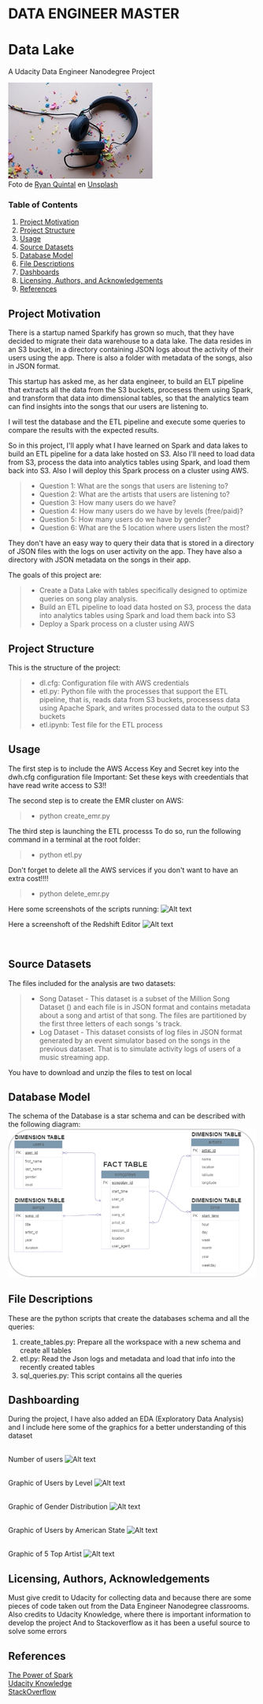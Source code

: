 
# DATA ENGINEER MASTER
# Data Lake
A Udacity Data Engineer Nanodegree Project

![Alt text](./img/ryan-quintal-zm42KtKcn9c-unsplash.jpg?raw=true "A Data Lake about music!!")
<br>
Foto de <a href="https://unsplash.com/@ryanquintal?utm_source=unsplash&utm_medium=referral&utm_content=creditCopyText">Ryan Quintal</a> en <a href="https://unsplash.com/es/colecciones/6857718/audiobooks%2C-listening%2C-music?utm_source=unsplash&utm_medium=referral&utm_content=creditCopyText">Unsplash</a>
  
### Table of Contents

1. [Project Motivation](#motivation)
2. [Project Structure](#structure)
3. [Usage](#usage)
4. [Source Datasets](#source_datasets)
5. [Database Model](#database)
6. [File Descriptions](#files)
7. [Dashboards](#dash)
9. [Licensing, Authors, and Acknowledgements](#licensing)
10. [References](#references)


## Project Motivation<a name="motivation"></a> 

There is a startup named Sparkify has grown so much, that they have decided to migrate their data warehouse to a data lake.
The data resides in an S3 bucket, in a directory containing JSON logs about the activity of their users using the app.
There is also a folder with metadata of the songs, also in JSON format.

This startup has asked me, as her data engineer, to build an ELT pipeline that extracts all the data from the S3 buckets, procesess them using Spark, and transform that data into dimensional tables, so that the analytics team can find insights into the songs that our users are listening to.

I will test the database and the ETL pipeline and execute some queries to compare the results with the expected results.

So in this project, I'll apply what I have learned on Spark and data lakes to build an ETL pipeline for a data lake hosted on S3. Also I'll need to load data from S3, process the data into analytics tables using Spark, and load them back into S3. Also I will deploy this Spark process on a cluster using AWS.

> * Question 1: What are the songs that users are listening to?
> * Question 2: What are the artists that users are listening to?
> * Question 3: How many users do we have?
> * Question 4: How many users do we have by levels (free/paid)?
> * Question 5: How many users do we have by gender?
> * Question 6: What are the 5 location where users listen the most?

They don't have an easy way to query their data that is stored in a directory of JSON files with the logs on user activity on the app. They have also a directory with JSON metadata on the songs in their app.

The goals of this project are:
> * Create a Data Lake with tables specifically designed to optimize queries on song play analysis. 
> * Build an ETL pipeline to load data hosted on S3, process the data into analytics tables using Spark and load them back into S3
> * Deploy a Spark process on a cluster using AWS


## Project Structure<a name="structure"></a>

This is the structure of the project:
> * dl.cfg: Configuration file with AWS credentials
> * etl.py: Python file with the processes that support the ETL pipeline, that is, reads data from S3 buckets, processess data using Apache Spark, and writes processed data to the output S3 buckets
> * etl.ipynb: Test file for the ETL process



## Usage <a name="usage"></a>

The first step is to include the AWS Access Key and Secret key into the dwh.cfg configuration file
Important: Set these keys with creedentials that have read write access to S3!!

The second step is to create the EMR cluster on AWS:
> * python create_emr.py

The third step is launching the ETL processs 
To do so, run the following command in a terminal at the root folder:

> * python etl.py

Don't forget to delete all the AWS services if you don't want to have an extra cost!!!!

>* python delete_emr.py

Here some screenshots of the scripts running:
![Alt text](./img/create.png?raw=true "script1")

Here a screenshoft of the Redshift Editor
![Alt text](./img/redshift.png?raw=true "redshift")

<br>

## Source Datasets <a name="source_datasets"></a>

The files included for the analysis are two datasets:

> * Song Dataset       - This dataset is a subset of the Million Song Dataset () and each file is in JSON format and contains metadata about a song and artist of that song. The files are partitioned by the first three letters of each songs 's track. 
> * Log Dataset        - This dataset consists of log files in JSON format generated by an event simulator based on the songs in the previous dataset. That is to simulate activity logs of users of a music streaming app.

You have to download and unzip the files to test on local


## Database Model <a name="database"></a>

The schema of the Database is a star schema and can be described with the following diagram:
![Alt text](./img/DataLake_Star_schema.png?raw=true "Database_model")

## File Descriptions <a name="files"></a>

These are the python scripts that create the databases schema and all the queries:

1. create_tables.py: Prepare all the workspace with a new schema and create all tables <br>
2. etl.py: Read the Json logs and metadata and load that info into the recently created tables
3. sql_queries.py: This script contains all the queries

## Dashboarding<a name="dash"></a> 

During the project, I have also added an EDA (Exploratory Data Analysis) and I include here some of the graphics for a better understanding of this dataset
<br>

 <br>Number of users
![Alt text](./img/nusers.png?raw=true "Number of Users")

<br>Graphic of Users by Level
![Alt text](./img/usersbylevel.png?raw=true "Users by Level")

 <br>Graphic of Gender Distribution
![Alt text](./img/usersbygender.png?raw=true "Gender Distribution")

 <br>Graphic of Users by American State
![Alt text](./img/usersbylocation.png?raw=true "Users by State")

 <br>Graphic of 5 Top Artist
![Alt text](./img/top_artists.png?raw=true "5 Top Artist")

## Licensing, Authors, Acknowledgements<a name="licensing"></a>

Must give credit to Udacity for collecting data and because there are some pieces of code taken out from the Data Engineer Nanodegree classrooms. 
Also credits to Udacity Knowledge, where there is important information to develop the project
And to Stackoverflow as it has been a useful source to solve some errors

## References <a name="references"></a>
 [The Power of Spark](https://learn.udacity.com/nanodegrees/nd027/parts/cd0030/lessons/ls1965/concepts/626aa254-50bc-4bc7-8fe9-9a4e28527739) <br>
 [Udacity Knowledge](https://knowledge.udacity.com/) <br>
 [StackOverflow](https://stackoverflow.com/) <br>
 
